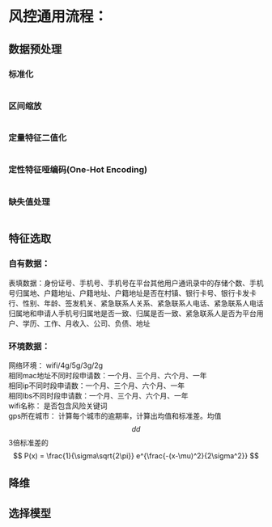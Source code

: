 # 风控通用流程：

## 数据预处理
### 标准化
```

```
### 区间缩放
```
```
### 定量特征二值化
```
```
### 定性特征哑编码(One-Hot Encoding)
```
```
### 缺失值处理
```
```

## 特征选取
### 自有数据：  
表填数据：身份证号、手机号、手机号在平台其他用户通讯录中的存储个数、手机号归属地、户籍地址、户籍地址、户籍地址是否在村镇、银行卡号、银行卡发卡行、性别、年龄、签发机关、紧急联系人关系、紧急联系人电话、紧急联系人电话归属地和申请人手机号归属地是否一致、归属是否一致、紧急联系人是否为平台用户、学历、工作、月收入、公司、负债、地址  
### 环境数据：
网络环境： wifi/4g/5g/3g/2g  
相同mac地址不同时段申请数：一个月、三个月、六个月、一年  
相同ip不同时段申请数：一个月、三个月、六个月、一年  
相同lbs不同时段申请数：一个月、三个月、六个月、一年  
wifi名称： 是否包含风险关键词  
gps所在城市： 计算每个城市的逾期率，计算出均值和标准差。均值$$dd$$3倍标准差的
$$
P(x) = \frac{1}{\sigma\sqrt{2\pi}} e^{\frac{-(x-\mu)^2}{2\sigma^2}}
$$
## 降维
## 选择模型
## 